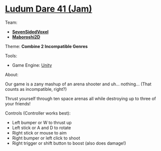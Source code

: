 # [Ludum Dare 41 (Jam)](https://ldjam.com/events/ludum-dare/41/)

Team:
- [**SevenSidedVoxel**](https://github.com/sevensidedvoxel)
- [**Maboroshi2D**](https://github.com/maboroshi2d)

Theme:
**Combine 2 Incompatible Genres**

Tools:
- Game Engine: [Unity](https://unity3d.com/)

About:

Our game is a zany mashup of an arena shooter and uh... nothing... (That counts as incompatible, right?)

Thrust yourself through ten space arenas all while destroying up to three of your friends!

Controls (Controller works best):
- Left bumper or W to thrust up
- Left stick or A and D to rotate
- Right stick or mouse to aim
- Right bumper or left click to shoot
- Right trigger or shift button to boost (also does damage!)